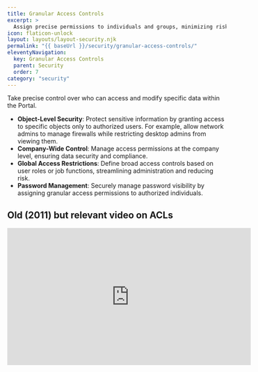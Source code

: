 ```yaml
---
title: Granular Access Controls
excerpt: >
  Assign precise permissions to individuals and groups, minimizing risk.
icon: flaticon-unlock
layout: layouts/layout-security.njk
permalink: "{{ baseUrl }}/security/granular-access-controls/"
eleventyNavigation:
  key: Granular Access Controls
  parent: Security
  order: 7
category: "security"
---
```


Take precise control over who can access and modify specific data within the Portal.

- **Object-Level Security**: Protect sensitive information by granting access to specific objects only to authorized users. For example, allow network admins to manage firewalls while restricting desktop admins from viewing them.
- **Company-Wide Control**: Manage access permissions at the company level, ensuring data security and compliance.
- **Global Access Restrictions**: Define broad access controls based on user roles or job functions, streamlining administration and reducing risk.
- **Password Management**: Securely manage password visibility by assigning granular access permissions to authorized individuals.

## Old (2011) but relevant video on ACLs

<iframe width="560" height="315" src="https://www.youtube.com/embed/tE1LHvwXXAY?si=oqFg0bIjoeXWrO8b" title="YouTube video player" frameborder="0" allow="accelerometer; autoplay; clipboard-write; encrypted-media; gyroscope; picture-in-picture; web-share" referrerpolicy="strict-origin-when-cross-origin" class="mt-4" allowfullscreen></iframe>